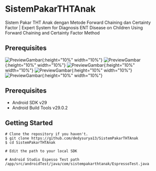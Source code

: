 # SistemPakarTHTAnak
 Sistem Pakar THT Anak dengan Metode Forward Chaining dan Certainty Factor | Expert System for Diagnosis ENT Disease on Children Using Forward Chaining and Certainty Factor Method

Prerequisites
--------------

![PreviewGambar](https://raw.githubusercontent.com/dedysurya13/SistemPakarTHTAnak/master/DeployAPK/release/Preview/Preview1.png?token=AKTM5AVRTPA2UCTPY4DXMYS6O6VIY){:height="10%" width="10%"}
![PreviewGambar](https://raw.githubusercontent.com/dedysurya13/SistemPakarTHTAnak/master/DeployAPK/release/Preview/Preview2.png?token=AKTM5AUKMX43TKRNXZZTTA26O6VK4){:height="10%" width="10%"}
![PreviewGambar](https://raw.githubusercontent.com/dedysurya13/SistemPakarTHTAnak/master/DeployAPK/release/Preview/Preview3.png?token=AKTM5AUSJ7UGEUSUJV4BYUS6O6VMI){:height="10%" width="10%"}
![PreviewGambar](https://raw.githubusercontent.com/dedysurya13/SistemPakarTHTAnak/master/DeployAPK/release/Preview/Preview4.png?token=AKTM5AXRGJ6Z2OM756SOW4K6O6VN6){:height="10%" width="10%"}
![PreviewGambar](https://raw.githubusercontent.com/dedysurya13/SistemPakarTHTAnak/master/DeployAPK/release/Preview/Preview5.png?token=AKTM5AQB2BMK3R232TFXJWK6O6VPS){:height="10%" width="10%"}

Prerequisites
--------------

- Android SDK v29
- Android Build Tools v29.0.2

Getting Started
---------------

```
# Clone the repository if you haven't.
$ git clone https://github.com/dedysurya13/SistemPakarTHTAnak
$ cd SistemPakarTHTAnak

# Edit the path to your local SDK

# Android Studio Espesso Test path
/app/src/androidTest/java/com/sistempakarthtanak/EspressoTest.java
```